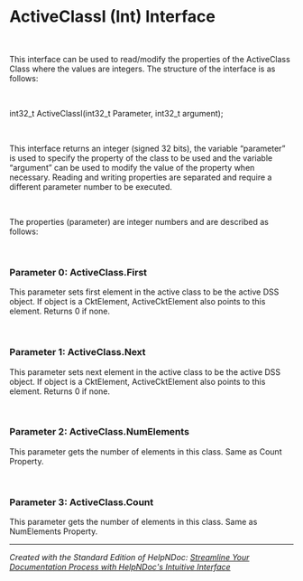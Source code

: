 # ActiveClassI (Int) Interface

&nbsp;

This interface can be used to read/modify the properties of the ActiveClass Class where the values are integers. The structure of the interface is as follows:

&nbsp;

int32\_t ActiveClassI(int32\_t Parameter, int32\_t argument);

&nbsp;

This interface returns an integer (signed 32 bits), the variable “parameter” is used to specify the property of the class to be used and the variable “argument” can be used to modify the value of the property when necessary. Reading and writing properties are separated and require a different parameter number to be executed.

&nbsp;

The properties (parameter) are integer numbers and are described as follows:

&nbsp;

### Parameter 0: ActiveClass.First

This parameter sets first element in the active class to be the active DSS object. If object is a CktElement, ActiveCktElement also points to this element. Returns 0 if none.

&nbsp;

### Parameter 1: ActiveClass.Next

This parameter sets next element in the active class to be the active DSS object. If object is a CktElement, ActiveCktElement also points to this element. Returns 0 if none.

&nbsp;

### Parameter 2: ActiveClass.NumElements

This parameter gets the number of elements in this class. Same as Count Property.

&nbsp;

### Parameter 3: ActiveClass.Count

This parameter gets the number of elements in this class. Same as NumElements Property.


***
_Created with the Standard Edition of HelpNDoc: [Streamline Your Documentation Process with HelpNDoc's Intuitive Interface](<https://www.helpndoc.com/feature-tour/stunning-user-interface/>)_
